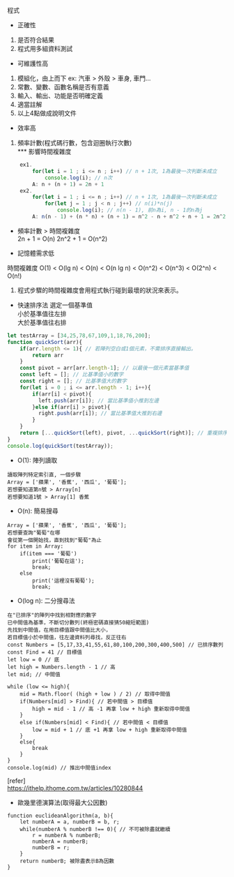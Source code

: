 程式
- 正確性
1. 是否符合結果
2. 程式用多組資料測試
- 可維護性高
1. 模組化，由上而下 ex: 汽車 > 外殼 > 車身, 車門...
2. 常數、變數、函數名稱是否有意義
3. 輸入、輸出、功能是否明確定義
4. 適當註解
5. 以上4點做成說明文件
- 效率高
1. 頻率計數(程式碼行數，包含迴圈執行次數) <br>
*** 影響時間複雜度
``` javascript
    ex1. 
        for(let i = 1 ; i <= n ; i++) // n + 1次, 1為最後一次判斷未成立 
            console.log(i); // n次
        A: n + (n + 1) = 2n + 1
    ex2.
        for(let i = 1 ; i <= n ; i++) // n + 1次, 1為最後一次判斷未成立 
            for(let j = 1 ; j < n ; j++) // n(i)*n(j)
                console.log(i); // n(n - 1), 前n為i, n - 1的n為j
        A: n(n - 1) + (n * n) + (n + 1) = n^2 - n + n^2 + n + 1 = 2n^2 + 1
```
- 頻率計數 > 時間複雜度<br>
2n + 1 = O(n)
2n^2 + 1 = O(n^2)

- 記憶體需求低

時間複雜度
O(1) < O(lg n) < O(n) < O(n lg n) < O(n^2) < O(n^3) < O(2^n) < O(n!)
1. 程式步驟的時間複雜度會用程式執行碰到最壞的狀況來表示。

- 快速排序法
選定一個基準值<br>
小於基準值往左排<br>
大於基準值往右排<br>
``` javascript
let testArray = [34,25,78,67,109,1,18,76,200];
function quickSort(arr){
	if(arr.length <= 1){ // 若陣列空白或1個元素，不需排序直接輸出。
    	return arr
    }
  	const pivot = arr[arr.length-1]; // 以最後一個元素當基準值
  	const left = []; // 比基準值小的數字
	const right = []; // 比基準值大的數字
  	for(let i = 0 ; i <= arr.length - 1; i++){
    	if(arr[i] < pivot){
          left.push(arr[i]); // 當比基準值小推到左邊
        }else if(arr[i] > pivot){
          right.push(arr[i]); // 當比基準值大推到右邊
        }
    }
  	return [...quickSort(left), pivot, ...quickSort(right)]; // 重複排序
}
console.log(quickSort(testArray));
```
- O(1): 陣列讀取
```
讀取陣列特定索引直, 一個步驟
Array = ['蘋果', '香蕉', '西瓜', '葡萄'];
若想要知道第n號 > Array[n]
若想要知道1號 > Array[1] 香蕉
```
- O(n): 簡易搜尋
```
Array = ['蘋果', '香蕉', '西瓜', '葡萄'];
若想要查詢"葡萄"在哪
會從第一個開始找，直到找到"葡萄"為止
for item in Array:
    if(item === '葡萄')
        print('葡萄在這');
        break;
    else
        print('這裡沒有葡萄');
        break;
```
- O(log n): 二分搜尋法
```
在"已排序"的陣列中找到相對應的數字
已中間值為基準，不斷切分數列(終極密碼直接猜50縮短範圍)
先找到中間值，在用目標值跟中間值比大小，
若目標值小於中間值，往左邊資料列尋找，反正往右
const Numbers = [5,17,33,41,55,61,80,100,200,300,400,500] // 已排序數列
const Find = 41 // 目標值
let low = 0 // 底
let high = Numbers.length - 1 // 高
let mid; // 中間值

while (low <= high){ 
	mid = Math.floor( (high + low ) / 2) // 取得中間值
    if(Numbers[mid] > Find){ // 若中間值 > 目標值
    	high = mid - 1 // 高 -1 再拿 low + high 重新取得中間值
    } 
    else if(Numbers[mid] < Find){ // 若中間值 < 目標值
        low = mid + 1 // 底 +1 再拿 low + high 重新取得中間值
    }
    else{
        break
    }
}
console.log(mid) // 推出中間值index
```
[refer]<br>
https://ithelp.ithome.com.tw/articles/10280844

- 歐幾里德演算法(取得最大公因數)
```
function euclideanAlgorithm(a, b){
    let numberA = a, numberB = b, r;
    while(numberA % numberB !== 0){ // 不可被除盡就繼續
        r = numberA % numberB;
        numberA = numberB;
        numberB = r;
    }
    return numberB; 被除盡表示B為因數
}
```